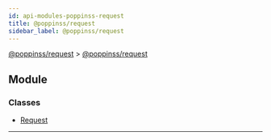 ```yaml
---
id: api-modules-poppinss-request
title: @poppinss/request
sidebar_label: @poppinss/request
---
```


[@poppinss/request](api-readme.md) > [@poppinss/request](api-modules-poppinss-request.md)

## Module

### Classes

* [Request](api-classes-poppinss-request.request.md)

---

